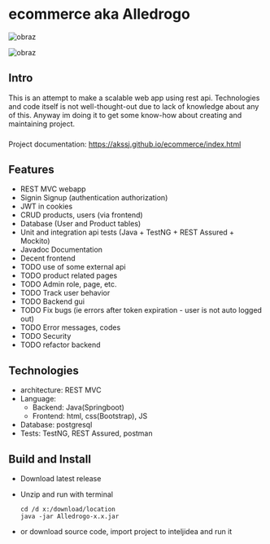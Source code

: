 # ecommerce aka Alledrogo

![obraz](https://github.com/akssj/MyFirstWebApp/assets/127445850/6f54264c-dde6-4d68-adb4-d302c25de6a6)

![obraz](https://github.com/akssj/MyFirstWebApp/assets/127445850/27ad341d-348f-461d-aa5b-e688dd3b28e3)

## Intro
This is an attempt to make a scalable web app using rest api. 
Technologies and code itself is not well-thought-out due to lack of knowledge about any of this. 
Anyway im doing it to get some know-how about creating and maintaining project.

###
Project documentation:
https://akssj.github.io/ecommerce/index.html

## Features
+ REST MVC webapp
+ Signin Signup (authentication authorization)
+ JWT in cookies
+ CRUD products, users (via frontend)
+ Database (User and Product tables)
+ Unit and integration api tests (Java + TestNG + REST Assured + Mockito)
+ Javadoc Documentation
+ Decent frontend
+ TODO use of some external api
+ TODO product related pages
+ TODO Admin role, page, etc.
+ TODO Track user behavior
+ TODO Backend gui
+ TODO Fix bugs (ie errors after token expiration - user is not auto logged out)
+ TODO Error messages, codes
+ TODO Security
+ TODO refactor backend

## Technologies
+ architecture: REST MVC
+ Language: 
  + Backend: Java(Springboot)
  + Frontend: html, css(Bootstrap), JS
+ Database: postgresql
+ Tests: TestNG, REST Assured, postman

## Build and Install
+ Download latest release
+ Unzip and run with terminal

      cd /d x:/download/location
      java -jar Alledrogo-x.x.jar
+ or download source code, import project to inteljidea and run it


